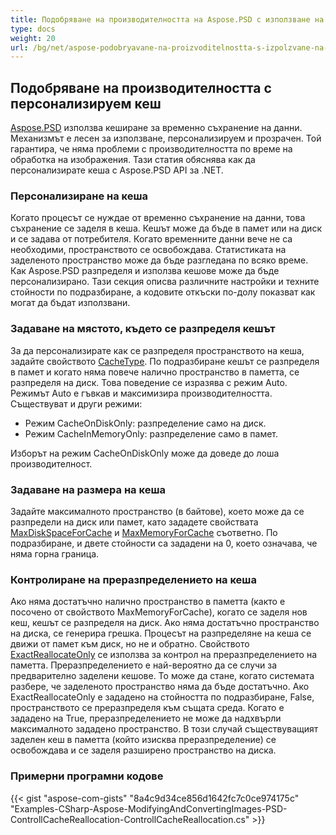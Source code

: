 ```yaml
---
title: Подобряване на производителността на Aspose.PSD с използване на персонализируем кеш
type: docs
weight: 20
url: /bg/net/aspose-podobryavane-na-proizvoditelnostta-s-izpolzvane-na-personaliziruem-kesh/
---
```


## **Подобряване на производителността с персонализируем кеш**
[Aspose.PSD](https://products.aspose.com/psd/family) използва кеширане за временно съхранение на данни. Механизмът е лесен за използване, персонализируем и прозрачен. Той гарантира, че няма проблеми с производителността по време на обработка на изображения. Тази статия обяснява как да персонализирате кеша с Aspose.PSD API за .NET.
### **Персонализиране на кеша**
Когато процесът се нуждае от временно съхранение на данни, това съхранение се заделя в кеша. Кешът може да бъде в памет или на диск и се задава от потребителя. Когато временните данни вече не са необходими, пространството се освобождава. Статистиката на заделеното пространство може да бъде разгледана по всяко време. Как Aspose.PSD разпределя и използва кешове може да бъде персонализирано. Тази секция описва различните настройки и техните стойности по подразбиране, а кодовите откъски по-долу показват как могат да бъдат използвани.
### **Задаване на мястото, където се разпределя кешът**
За да персонализирате как се разпределя пространството на кеша, задайте свойството [CacheType](https://reference.aspose.com/psd/net/aspose.psd/cachetype). По подразбиране кешът се разпределя в памет и когато няма повече налично пространство в паметта, се разпределя на диск. Това поведение се изразява с режим Auto. Режимът Auto е гъвкав и максимизира производителността. Съществуват и други режими:

- Режим CacheOnDiskOnly: разпределение само на диск.
- Режим CacheInMemoryOnly: разпределение само в памет.

Изборът на режим CacheOnDiskOnly може да доведе до лоша производителност.
### **Задаване на размера на кеша**
Задайте максималното пространство (в байтове), което може да се разпредели на диск или памет, като зададете свойствата [MaxDiskSpaceForCache](https://reference.aspose.com/psd/net/aspose.psd/cache/properties/maxdiskspaceforcache) и [MaxMemoryForCache](https://reference.aspose.com/psd/net/aspose.psd/cache/properties/maxmemoryforcache) съответно. По подразбиране, и двете стойности са зададени на 0, което означава, че няма горна граница.
### **Контролиране на преразпределението на кеша**
Ако няма достатъчно налично пространство в паметта (както е посочено от свойството MaxMemoryForCache), когато се заделя нов кеш, кешът се разпределя на диск. Ако няма достатъчно пространство на диска, се генерира грешка. Процесът на разпределяне на кеша се движи от памет към диск, но не и обратно. Свойството [ExactReallocateOnly](https://reference.aspose.com/psd/net/aspose.psd/cache/properties/exactreallocateonly) се използва за контрол на преразпределението на паметта. Преразпределението е най-вероятно да се случи за предварително заделени кешове. То може да стане, когато системата разбере, че заделеното пространство няма да бъде достатъчно. Ако ExactReallocateOnly е зададено на стойността по подразбиране, False, пространството се преразпределя към същата среда. Когато е зададено на True, преразпределението не може да надхвърли максималното зададено пространство. В този случай съществуващият заделен кеш в паметта (който изисква преразпределение) се освобождава и се заделя разширено пространство на диска.
### **Примерни програмни кодове**
{{< gist "aspose-com-gists" "8a4c9d34ce856d1642fc7c0ce974175c" "Examples-CSharp-Aspose-ModifyingAndConvertingImages-PSD-ControllCacheReallocation-ControllCacheReallocation.cs" >}}